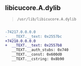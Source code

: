 ## libicucore.A.dylib

> `/usr/lib/libicucore.A.dylib`

```diff

-74217.0.0.0.0
-  __TEXT.__text: 0x2557bc
+74218.0.0.0.0
+  __TEXT.__text: 0x2557b8
   __TEXT.__auth_stubs: 0x740
   __TEXT.__const: 0x600d0
   __TEXT.__cstring: 0x8b90

```
